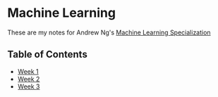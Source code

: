 # Machine Learning

These are my notes for Andrew Ng's [Machine Learning Specialization](https://www.coursera.org/specializations/machine-learning-introduction)

## Table of Contents

- [Week 1](Week-1/README.md)
- [Week 2](Week-1/README.md)
- [Week 3](Week-1/README.md)